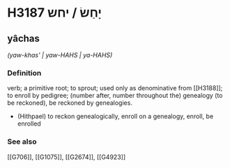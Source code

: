 # H3187 יָחַשׂ / יחש

## yâchas

_(yaw-khas' | yaw-HAHS | ya-HAHS)_

### Definition

verb; a primitive root; to sprout; used only as denominative from [[H3188]]; to enroll by pedigree; (number after, number throughout the) genealogy (to be reckoned), be reckoned by genealogies.

- (Hithpael) to reckon genealogically, enroll on a genealogy, enroll, be enrolled
### See also

[[G706]], [[G1075]], [[G2674]], [[G4923]]

